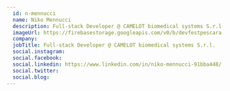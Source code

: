 ```yaml
---
  id: n-mennucci
  name: Niko Mennucci
  description: Full-stack Developer @ CAMELOT biomedical systems S.r.l.
  imageUrl: https://firebasestorage.googleapis.com/v0/b/devfestpescara-2023.appspot.com/o/speakers%2Fn-mennucci.jpeg?alt=media&token=60a1a13a-75ce-4e12-9b5c-b0cabf02d14e
  company: 
  jobTitle: Full-stack Developer @ CAMELOT biomedical systems S.r.l.
  social.instagram: 
  social.facebook: 
  social.linkedin: https://www.linkedin.com/in/niko-mennucci-91bba448/
  social.twitter: 
  social.blog: 
---
```

